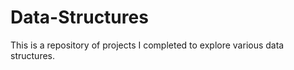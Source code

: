 # Data-Structures

This is a repository of projects I completed to explore various data structures.
